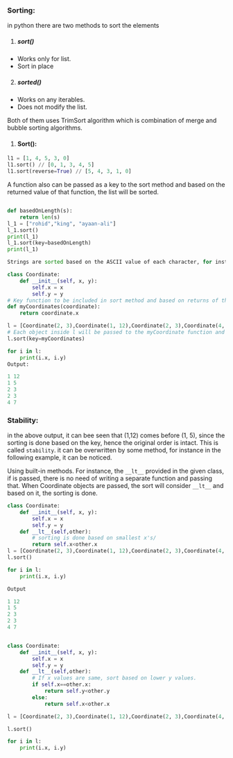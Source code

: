 ### Sorting:

in python there are two methods to sort the elements

1. ##### sort()

- Works only for list.
- Sort in place

2. ##### sorted()

- Works on any iterables.
- Does not modify the list.

Both of them uses TrimSort algorithm which is combination of merge and bubble sorting algorithms.

1. #### Sort():

```py
l1 = [1, 4, 5, 3, 0]
l1.sort() // [0, 1, 3, 4, 5]
l1.sort(reverse=True) // [5, 4, 3, 1, 0]
```

A function also can be passed as a key to the sort method and based on the returned value of that function, the list will be sorted.

```py

def basedOnLength(s):
    return len(s)
l_1 = ["rohid","king", "ayaan-ali"]
l_1.sort()
print(l_1)
l_1.sort(key=basedOnLength)
print(l_1)

Strings are sorted based on the ASCII value of each character, for instance `a` has lower ASCII value than `z`, so in natural order, z will be at the end of the list.
```

```py
class Coordinate:
    def __init__(self, x, y):
        self.x = x
        self.y = y
# Key function to be included in sort method and based on returns of this, the sorting is done.
def myCoordinates(coordinate):
    return coordinate.x

l = [Coordinate(2, 3),Coordinate(1, 12),Coordinate(2, 3),Coordinate(4, 7),Coordinate(1, 5)]
# Each object inside l will be passed to the myCoordinate function and based on return of this, sorting is done.
l.sort(key=myCoordinates)

for i in l:
    print(i.x, i.y)
Output:

1 12
1 5
2 3
2 3
4 7

```

### Stability:

in the above output, it can bee seen that (1,12) comes before (1, 5), since the sorting is done based on the key, hence the original order is intact. This is called `stability`.
it can be overwritten by some method, for instance in the following example, it can be noticed.

Using built-in methods.
For instance, the `__lt__` provided in the given class, if is passed, there is no need of writing a separate function and passing that.
When Coordinate objects are passed, the sort will consider `__lt__` and based on it, the sorting is done.

```py
class Coordinate:
    def __init__(self, x, y):
        self.x = x
        self.y = y
    def __lt__(self,other):
        # sorting is done based on smallest x's/
        return self.x<other.x
l = [Coordinate(2, 3),Coordinate(1, 12),Coordinate(2, 3),Coordinate(4, 7),Coordinate(1, 5)]
l.sort()

for i in l:
    print(i.x, i.y)

Output

1 12
1 5
2 3
2 3
4 7
```

```py

class Coordinate:
    def __init__(self, x, y):
        self.x = x
        self.y = y
    def __lt__(self,other):
        # If x values are same, sort based on lower y values.
        if self.x==other.x:
            return self.y<other.y
        else:
            return self.x<other.x

l = [Coordinate(2, 3),Coordinate(1, 12),Coordinate(2, 3),Coordinate(4, 7),Coordinate(1, 5)]

l.sort()

for i in l:
    print(i.x, i.y)

```
